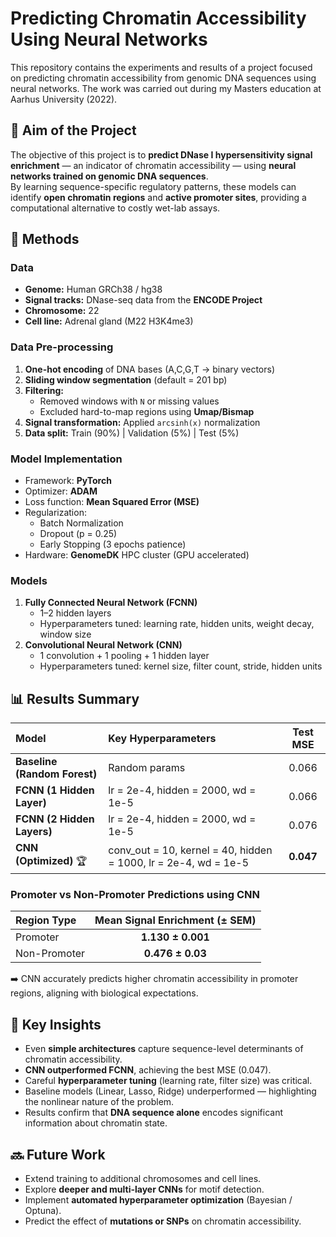 # Predicting Chromatin Accessibility Using Neural Networks

This repository contains the experiments and results of a project focused on predicting chromatin accessibility from genomic DNA sequences using neural networks. The work was carried out during my Masters education at Aarhus University (2022).



## 🎯 Aim of the Project

The objective of this project is to **predict DNase I hypersensitivity signal enrichment** — an indicator of chromatin accessibility — using **neural networks trained on genomic DNA sequences**.  
By learning sequence-specific regulatory patterns, these models can identify **open chromatin regions** and **active promoter sites**, providing a computational alternative to costly wet-lab assays.



## 📘 Methods

### Data
- **Genome:** Human GRCh38 / hg38  
- **Signal tracks:** DNase-seq data from the **ENCODE Project**  
- **Chromosome:** 22  
- **Cell line:** Adrenal gland (M22 H3K4me3)

### Data Pre-processing
1. **One-hot encoding** of DNA bases (A,C,G,T → binary vectors)  
2. **Sliding window segmentation** (default = 201 bp)  
3. **Filtering:**  
   - Removed windows with `N` or missing values  
   - Excluded hard-to-map regions using **Umap/Bismap**  
4. **Signal transformation:** Applied `arcsinh(x)` normalization  
5. **Data split:** Train (90%)  |  Validation (5%)  |  Test (5%)

### Model Implementation
- Framework: **PyTorch**
- Optimizer: **ADAM**
- Loss function: **Mean Squared Error (MSE)**
- Regularization:  
  - Batch Normalization  
  - Dropout (p = 0.25)  
  - Early Stopping (3 epochs patience)
- Hardware: **GenomeDK** HPC cluster (GPU accelerated)

### Models
1. **Fully Connected Neural Network (FCNN)**  
   - 1–2 hidden layers  
   - Hyperparameters tuned: learning rate, hidden units, weight decay, window size  
2. **Convolutional Neural Network (CNN)**  
   - 1 convolution + 1 pooling + 1 hidden layer  
   - Hyperparameters tuned: kernel size, filter count, stride, hidden units  


## 📊 Results Summary

| Model | Key Hyperparameters | Test MSE |
|:------|:--------------------|:--------:|
| **Baseline (Random Forest)** | Random params | 0.066 |
| **FCNN (1 Hidden Layer)** | lr = 2e-4, hidden = 2000, wd = 1e-5 | 0.066 |
| **FCNN (2 Hidden Layers)** | lr = 2e-4, hidden = 2000, wd = 1e-5 | 0.076 |
| **CNN (Optimized)** :trophy: | conv_out = 10, kernel = 40, hidden = 1000, lr = 2e-4, wd = 1e-5 | **0.047** |

### Promoter vs Non-Promoter Predictions using CNN
| Region Type | Mean Signal Enrichment (± SEM) |
|:-------------|:-------------------------------:|
| Promoter | **1.130 ± 0.001** |
| Non-Promoter | **0.476 ± 0.03** |

➡️ CNN accurately predicts higher chromatin accessibility in promoter regions, aligning with biological expectations.



## 🚀 Key Insights
- Even **simple architectures** capture sequence-level determinants of chromatin accessibility.  
- **CNN outperformed FCNN**, achieving the best MSE (0.047).  
- Careful **hyperparameter tuning** (learning rate, filter size) was critical.  
- Baseline models (Linear, Lasso, Ridge) underperformed — highlighting the nonlinear nature of the problem.  
- Results confirm that **DNA sequence alone** encodes significant information about chromatin state.



## 🔜 Future Work
- Extend training to additional chromosomes and cell lines.  
- Explore **deeper and multi-layer CNNs** for motif detection.  
- Implement **automated hyperparameter optimization** (Bayesian / Optuna).  
- Predict the effect of **mutations or SNPs** on chromatin accessibility.


